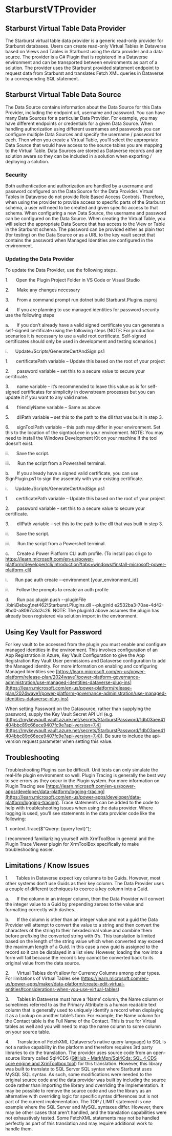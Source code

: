 # StarburstVTProvider

## Starburst Virtual Table Data Provider

The Starburst virtual table data provider is a generic read-only provider for Starburst databases. Users can create read-only Virtual Tables in Dataverse based on Views and Tables in Starburst using the data provider and a data source. The provider is a C# Plugin that is registered in a Dataverse environment and can be transported between environments as part of a solution. The provider uses the Starburst provided statement endpoint to request data from Starburst and translates Fetch XML queries in Dataverse to a corresponding SQL statement.

## Starburst Virtual Table Data Source

The Data Source contains information about the Data Source for this Data Provider, including the endpoint url, username and password. You can have many Data Sources for a particular Data Provider. For example, you may have different endpoints or credentials for a given Data Source. When handling authorization using different usernames and passwords you can configure multiple Data Sources and specify the username / password for each. Then when you create a Virtual Table, you’ll select the appropriate Data Source that would have access to the source tables you are mapping to the Virtual Table. Data Sources are stored as Dataverse records and are solution aware so they can be included in a solution when exporting / deploying a solution.

### Security

Both authentication and authorization are handled by a username and password configured on the Data Source for the Data Provider. Virtual Tables in Dataverse do not provide Role Based Access Controls. Therefore, when using the provider to provide access to specific parts of the Starburst schema, a user will need to be created and given specific access to that schema. When configuring a new Data Source, the username and password can be configured on the Data Source. When creating the Virtual Table, you will select the appropriate Data Source that has access to the View or Table in the Starburst schema. The password can be provided either as plain text (for testing) on the Data Source or as a URL to the key vault secret that contains the password when Managed Identities are configured in the environment.

### Updating the Data Provider

To update the Data Provider, use the following steps.

1.      Open the Plugin Project Folder in VS Code or Visual Studio

2.      Make any changes necessary

3.      From a command prompt run dotnet build Starburst.Plugins.csproj

4.      If you are planning to use managed identities for password security use the following steps

a.      If you don’t already have a valid signed certificate you can generate a self-signed certificate using the following steps (NOTE: For production scenarios it is necessary to use a valid root certificate. Self-signed certificates should only be used in development and testing scenarios.)

i.      Update./Scripts/GenerateCertAndSign.ps1

1.      certificatePath variable – Update this based on the root of your project

2.      password variable – set this to a secure value to secure your certificate.

3.      name variable – it’s recommended to leave this value as is for self-signed certificates for simplicity in downstream processes but you can update it if you want to any valid name.

4.      friendlyName variable – Same as above

5.      dllPath variable – set this to the path to the dll that was built in step 3.

6.      signToolPath variable – this path may differ in your environment. Set this to the location of the signtool.exe in your environment. NOTE: You may need to install the Windows Development Kit on your machine if the tool doesn’t exist.

ii.      Save the script.

iii.      Run the script from a Powershell terminal.

b.      If you already have a signed valid certificate, you can use SignPlugin.ps1 to sign the assembly with your existing certificate.

i.      Update./Scripts/GenerateCertAndSign.ps1

1.      certificatePath variable – Update this based on the root of your project

2.      password variable – set this to a secure value to secure your certificate.

3.      dllPath variable – set this to the path to the dll that was built in step 3.

ii.      Save the script.

iii.      Run the script from a Powershell terminal.

c.      Create a Power Platform CLI auth profile. (To install pac cli go to https://learn.microsoft.com/en-us/power-platform/developer/cli/introduction?tabs=windows#install-microsoft-power-platform-cli)

i.      Run pac auth create --environment \[your\_environment\_id\]

ii.      Follow the prompts to create an auth profile

d.      Run pac plugin push --pluginFile .\\bin\\Debug\\net462\\Starburst.Plugins.dll --pluginId e2532ba3-70ae-4d42-8bd0-a8097c3d2c26. NOTE: The pluginId above assumes the plugin has already been registered via solution import in the environment.

## Using Key Vault for Password

For key vault to be accessed from the plugin you must enable and configure managed identities in the environment. This involves configuration of an App Registration in Azure, Key Vault Configuration to give the App Registration Key Vault User permissions and Dataverse configuration to add the Managed Identity. For more information on enabling and configuring Managed Identities see [https://learn.microsoft.com/en-us/power-platform/release-plan/2024wave1/power-platform-governance-administration/use-managed-identities-dataverse-plug-ins](https://learn.microsoft.com/en-us/power-platform/release-plan/2024wave1/power-platform-governance-administration/use-managed-identities-dataverse-plug-ins)

When setting Password on the Datasource, rather than supplying the password, supply the Key Vault Secret API Url (e.g. [https://mykeyvault.vault.azure.net/secrets/StarburstPassword/1db03aee41404bbc89c66ece9407fc9e?api-version=7.4](https://mykeyvault.vault.azure.net/secrets/StarburstPassword/1db03aee41404bbc89c66ece9407fc9e?api-version=7.4)). Be sure to include the api-version request parameter when setting this value.

## Troubleshooting

Troubleshooting Plugins can be difficult. Unit tests can only simulate the real-life plugin environment so well. Plugin Tracing is generally the best way to see errors as they occur in the Plugin system. For more information on Plugin Tracing see [https://learn.microsoft.com/en-us/power-apps/developer/data-platform/logging-tracing](https://learn.microsoft.com/en-us/power-apps/developer/data-platform/logging-tracing). Trace statements can be added to the code to help with troubleshooting issues when using the data provider. Where logging is used, you’ll see statements in the data provider code like the following:

1\. context.Trace($"Query: {queryText}");

I recommend familiarizing yourself with XrmToolBox in general and the Plugin Trace Viewer plugin for XrmToolBox specifically to make troubleshooting easier.

## Limitations / Know Issues

1.      Tables in Dataverse expect key columns to be Guids. However, most other systems don’t use Guids as their key column. The Data Provider uses a couple of different techniques to coerce a key column into a Guid.

a.      If the column in an integer column, then the Data Provider will convert the integer value to a Guid by prepending zeroes to the value and formatting correctly with dashes.

b.      If the column is other than an integer value and not a guid the Data Provider will attempt to convert the value to a string and then convert the characters of the string to their hexadecimal value and combine them before prefixing the converted string with 0’s. This translation is limited based on the length of the string value which when converted may exceed the maximum length of a Guid. In this case a new guid is assigned to the record so it can be displayed in a list view. However, loading the row into a form will fail because the record’s key cannot be converted back to its original value from the data source.

2.      Virtual Tables don’t allow for Currency Columns among other types. For limitations of Virtual Tables see (https://learn.microsoft.com/en-us/power-apps/maker/data-platform/create-edit-virtual-entities#considerations-when-you-use-virtual-tables)

3.      Tables in Dataverse must have a ‘Name’ column, the Name column or sometimes referred to as the Primary Attribute is a human readable text column that is generally used to uniquely identify a record when displaying it as a Lookup on another table’s form. For example, the Name column for the Contact table is the Full Name of the Contact. This is true for Virtual tables as well and you will need to map the name column to some column on your source table.

4.      Translation of FetchXML (Dataverse’s native query language) to SQL is not a native capability in the platform and therefore requires 3rd party libraries to do the translation. The provider uses source code from an open-source library called Sql4CDS ([GitHub - MarkMpn/Sql4Cds: SQL 4 CDS core engine and XrmToolbox tool](https://github.com/MarkMpn/Sql4Cds)) for this translation. However, this library was built to translate to SQL Server SQL syntax where Starburst uses MySQL SQL syntax. As such, some modifications were needed to the original source code and the data provider was built by including the source code rather than importing the library and overriding the implementation. It may be possible to remove the source code and use the library as an alternative with overriding logic for specific syntax differences but is not part of the current implementation. The TOP / LIMIT statement is one example where the SQL Server and MySQL syntaxes differ. However, there may be other cases that aren’t handled, and the translation capabilities were not exhaustively tested. Some FetchXML statements may not be handled perfectly as part of this translation and may require additional work to handle them.
